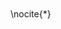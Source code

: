~~~{include="content/introduction.md"}
~~~

~~~{include="content/goals.md"}
~~~

~~~{include="content/related_work.md"}
~~~

~~~{include="content/proposed_architecture.md"}
~~~

~~~{include="content/evaluation_methodology.md"}
~~~

~~~{include="content/conclusion.md"}
~~~

\nocite{*}